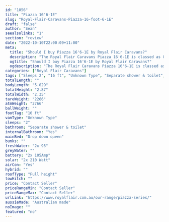 ```yaml
---
id: "1056"
title: "Piazza 16'6-1E"
slug: "Royal-Flair-Caravans-Piazza-16-foot-6-1E"
draft: "false"
author: "Sean"
seealsolinks: "1"
section: "review"
date: "2022-10-10T22:00:09+11:00"
meta:
  title: "Should I buy Piazza 16'6-1E by Royal Flair Caravans?"
  description: "The Royal Flair Caravans Piazza 16'6-1E is classed as Unknown Type, and sleeps 2 people. It is Australian made and comes in at 16 ft. It generally has Separate shower & toilet."
  ogtitle: "Should I buy Piazza 16'6-1E by Royal Flair Caravans?"
  ogdescription: "The Royal Flair Caravans Piazza 16'6-1E is classed as Unknown Type, and sleeps 2 people. It is Australian made and comes in at 16 ft. It generally has Separate shower & toilet."
categories: ["Royal Flair Caravans"]
tags: ["Sleeps 2", "16 ft", "Unknown Type", "Separate shower & toilet", "Full height", "Price Unknown"]
totalLength: ""
bodyLength: "5.029"
totalHeight: "2.87"
totalWidth: "2.35"
tareWeight: "2266"
atmWeight: "2766"
ballWeight: ""
footTag: "16 ft"
vanType: "Unknown Type"
sleeps: "2"
bathroom: "Separate shower & toilet"
internalBathroom: "Yes"
mainBed: "Drop down queen"
bunks: ""
freshWater: "2x 95"
greyWater: ""
battery: "2x 105Amp"
solar: "2x 210 Watt"
airCon: "Yes"
hybrid: ""
roofType: "Full height"
towHitch: ""
price: "Contact Seller"
priceRangeMin: "Contact Seller"
priceRangeMax: "Contact Seller"
urlLink: "https://www.royalflair.com.au/our-range/piazza-series/"
aussieMade: "Australian made"
noImage: ""
featured: "no"
---
```

